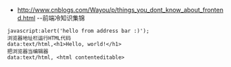 * http://www.cnblogs.com/Wayou/p/things_you_dont_know_about_frontend.html --前端冷知识集锦
```
javascript:alert('hello from address bar :)');
浏览器地址栏运行HTML代码
data:text/html,<h1>Hello, world!</h1>
把浏览器当编辑器
data:text/html, <html contenteditable>
```
